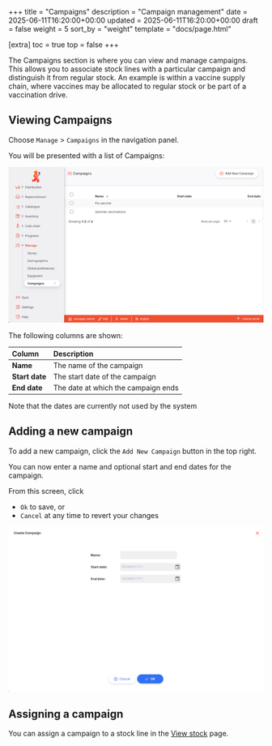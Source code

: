 +++
title = "Campaigns"
description = "Campaign management"
date = 2025-06-11T16:20:00+00:00
updated = 2025-06-11T16:20:00+00:00
draft = false
weight = 5
sort_by = "weight"
template = "docs/page.html"

[extra]
toc = true
top = false
+++

The Campaigns section is where you can view and manage campaigns. This allows you to associate stock lines with a particular campaign and distinguish it from regular stock. An example is within a vaccine supply chain, where vaccines may be allocated to regular stock or be part of a vaccination drive.

## Viewing Campaigns

Choose `Manage` > `Campaigns` in the navigation panel.

You will be presented with a list of Campaigns:

![campaign list](images/campaign_list.png)

The following columns are shown:

| Column         | Description                         |
| :------------- | :---------------------------------- |
| **Name**       | The name of the campaign            |
| **Start date** | The start date of the campaign      |
| **End date**   | The date at which the campaign ends |

<div class="note">Note that the dates are currently not used by the system</div>

## Adding a new campaign

To add a new campaign, click the `Add New Campaign` button in the top right.

You can now enter a name and optional start and end dates for the campaign.

From this screen, click

- `Ok` to save, or
- `Cancel` at any time to revert your changes

![create campaign](images/create_campaign.png)

## Assigning a campaign

You can assign a campaign to a stock line in the [View stock](/docs/inventory/stock-view#creating-a-new-stock-line) page.
